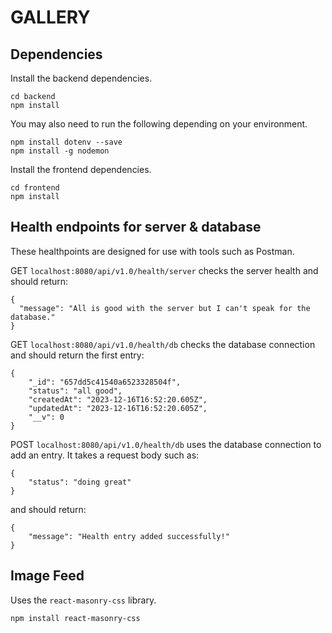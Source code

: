 # GALLERY

## Dependencies
Install the backend dependencies.
```
cd backend
npm install
```
You may also need to run the following depending on your environment.
```
npm install dotenv --save
npm install -g nodemon
```

Install the frontend dependencies.
```
cd frontend
npm install
```
## Health endpoints for server & database
These healthpoints are designed for use with tools such as Postman.

GET `localhost:8080/api/v1.0/health/server` checks the server health and should return:
```
{
  "message": "All is good with the server but I can't speak for the database."
}
```

GET `localhost:8080/api/v1.0/health/db` checks the database connection and should return the first entry:
```
{
    "_id": "657dd5c41540a6523328504f",
    "status": "all good",
    "createdAt": "2023-12-16T16:52:20.605Z",
    "updatedAt": "2023-12-16T16:52:20.605Z",
    "__v": 0
}
```

POST `localhost:8080/api/v1.0/health/db` uses the database connection to add an entry. It takes a request body such as:
```
{
    "status": "doing great"
}
```
and should return:
```
{
    "message": "Health entry added successfully!"
}
```

## Image Feed
Uses the `react-masonry-css` library.
```
npm install react-masonry-css
```